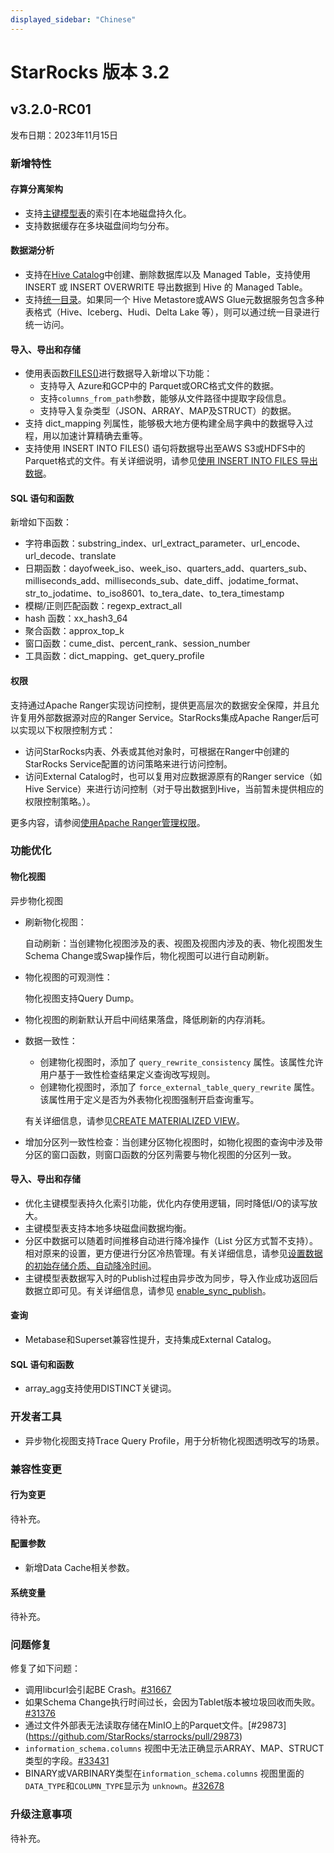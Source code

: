 ```yaml
---
displayed_sidebar: "Chinese"
---
```


# StarRocks 版本 3.2

## v3.2.0-RC01

发布日期：2023年11月15日

### 新增特性

#### 存算分离架构

- 支持[主键模型表](../table_design/table_types/primary_key_table.md)的索引在本地磁盘持久化。
- 支持数据缓存在多块磁盘间均匀分布。

#### 数据湖分析 

- 支持在[Hive Catalog](../data_source/catalog/hive_catalog.md)中创建、删除数据库以及 Managed Table，支持使用 INSERT 或 INSERT OVERWRITE 导出数据到 Hive 的 Managed Table。
- 支持[统一目录](../data_source/catalog/unified_catalog.md)。如果同一个 Hive Metastore或AWS Glue元数据服务包含多种表格式（Hive、Iceberg、Hudi、Delta Lake 等），则可以通过统一目录进行统一访问。

#### 导入、导出和存储

- 使用表函数[FILES()](../sql-reference/sql-functions/table-functions/files.md)进行数据导入新增以下功能：
  - 支持导入 Azure和GCP中的 Parquet或ORC格式文件的数据。
  - 支持`columns_from_path`参数，能够从文件路径中提取字段信息。
  - 支持导入复杂类型（JSON、ARRAY、MAP及STRUCT）的数据。
- 支持 dict_mapping 列属性，能够极大地方便构建全局字典中的数据导入过程，用以加速计算精确去重等。
- 支持使用 INSERT INTO FILES() 语句将数据导出至AWS S3或HDFS中的 Parquet格式的文件。有关详细说明，请参见[使用 INSERT INTO FILES 导出数据](../unloading/unload_using_insert_into_files.md)。

#### SQL 语句和函数

新增如下函数：

- 字符串函数：substring_index、url_extract_parameter、url_encode、url_decode、translate
- 日期函数：dayofweek_iso、week_iso、quarters_add、quarters_sub、milliseconds_add、milliseconds_sub、date_diff、jodatime_format、str_to_jodatime、to_iso8601、to_tera_date、to_tera_timestamp
- 模糊/正则匹配函数：regexp_extract_all
- hash 函数：xx_hash3_64
- 聚合函数：approx_top_k
- 窗口函数：cume_dist、percent_rank、session_number
- 工具函数：dict_mapping、get_query_profile

#### 权限

支持通过Apache Ranger实现访问控制，提供更高层次的数据安全保障，并且允许复用外部数据源对应的Ranger Service。StarRocks集成Apache Ranger后可以实现以下权限控制方式：

- 访问StarRocks内表、外表或其他对象时，可根据在Ranger中创建的StarRocks Service配置的访问策略来进行访问控制。
- 访问External Catalog时，也可以复用对应数据源原有的Ranger service（如Hive Service）来进行访问控制（对于导出数据到Hive，当前暂未提供相应的权限控制策略。）。

更多内容，请参阅[使用Apache Ranger管理权限](../administration/ranger_plugin.md)。

### 功能优化

#### 物化视图

异步物化视图

- 刷新物化视图：

  自动刷新：当创建物化视图涉及的表、视图及视图内涉及的表、物化视图发生 Schema Change或Swap操作后，物化视图可以进行自动刷新。

- 物化视图的可观测性：

  物化视图支持Query Dump。

- 物化视图的刷新默认开启中间结果落盘，降低刷新的内存消耗。
- 数据一致性：

  - 创建物化视图时，添加了 `query_rewrite_consistency` 属性。该属性允许用户基于一致性检查结果定义查询改写规则。
  - 创建物化视图时，添加了 `force_external_table_query_rewrite` 属性。该属性用于定义是否为外表物化视图强制开启查询重写。

  有关详细信息，请参见[CREATE MATERIALIZED VIEW](../sql-reference/sql-statements/data-definition/CREATE_MATERIALIZED_VIEW.md)。

- 增加分区列一致性检查：当创建分区物化视图时，如物化视图的查询中涉及带分区的窗口函数，则窗口函数的分区列需要与物化视图的分区列一致。

#### 导入、导出和存储  

- 优化主键模型表持久化索引功能，优化内存使用逻辑，同时降低I/O的读写放大。
- 主键模型表支持本地多块磁盘间数据均衡。
- 分区中数据可以随着时间推移自动进行降冷操作（List 分区方式暂不支持）。相对原来的设置，更方便进行分区冷热管理。有关详细信息，请参见[设置数据的初始存储介质、自动降冷时间](../sql-reference/sql-statements/data-definition/CREATE_TABLE.md#设置数据的初始存储介质自动降冷时间和副本数)。
- 主键模型表数据写入时的Publish过程由异步改为同步，导入作业成功返回后数据立即可见。有关详细信息，请参见 [enable_sync_publish](../administration/Configuration.md#enable_sync_publish)。

#### 查询

- Metabase和Superset兼容性提升，支持集成External Catalog。

#### SQL 语句和函数

- array_agg支持使用DISTINCT关键词。

### 开发者工具

- 异步物化视图支持Trace Query Profile，用于分析物化视图透明改写的场景。

### 兼容性变更

#### 行为变更

待补充。

#### 配置参数

- 新增Data Cache相关参数。

#### 系统变量

待补充。

### 问题修复

修复了如下问题：

- 调用libcurl会引起BE Crash。[#31667](https://github.com/StarRocks/starrocks/pull/31667)
- 如果Schema Change执行时间过长，会因为Tablet版本被垃圾回收而失败。[#31376](https://github.com/StarRocks/starrocks/pull/31376)
- 通过文件外部表无法读取存储在MinIO上的Parquet文件。[#29873] (https://github.com/StarRocks/starrocks/pull/29873)
- `information_schema.columns` 视图中无法正确显示ARRAY、MAP、STRUCT类型的字段。[#33431](https://github.com/StarRocks/starrocks/pull/33431)
- BINARY或VARBINARY类型在`information_schema.columns` 视图里面的`DATA_TYPE`和`COLUMN_TYPE`显示为 `unknown`。[#32678](https://github.com/StarRocks/starrocks/pull/32678)

### 升级注意事项

待补充。
